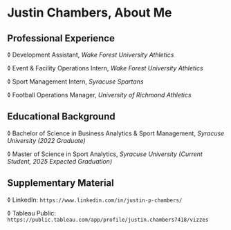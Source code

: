 # Justin Chambers, About Me

## Professional Experience
  ◊ Development Assistant, _Wake Forest University Athletics_
  
  ◊ Event & Facility Operations Intern, _Wake Forest University Athletics_
  
  ◊ Sport Management Intern, _Syracuse Spartans_
  
  ◊ Football Operations Manager, _University of Richmond Athletics_


## Educational Background
  ◊ Bachelor of Science in Business Analytics & Sport Management, _Syracuse University (2022 Graduate)_

  ◊ Master of Science in Sport Analytics, _Syracuse University (Current Student, 2025 Expected Graduation)_

## Supplementary Material
  ◊ LinkedIn: `https://www.linkedin.com/in/justin-p-chambers/`
  
  ◊ Tableau Public: `https://public.tableau.com/app/profile/justin.chambers7418/vizzes`
